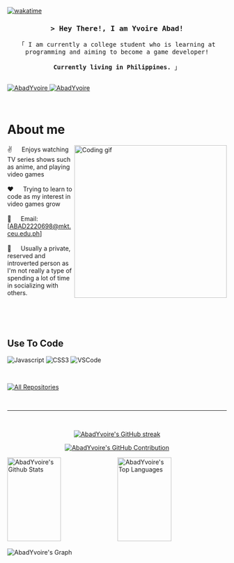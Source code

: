 
[![wakatime](https://wakatime.com/badge/user/eebb3dd8-d9b2-40de-9b88-6fd6cac99dbc.svg)](https://wakatime.com/@eebb3dd8-d9b2-40de-9b88-6fd6cac99dbc)

<!-- Intro  -->
<h3 align="center">
        <samp>&gt; Hey There!, I am Yvoire Abad!
        </samp>
</h3>


<p align="center"> 
  <samp>
    「 I am currently a college student who is learning at programming and aiming to become a game developer! <br><br><b>Currently living in Philippines.</b> 」
    <br>
    <br>
  </samp>
</p>

 <a href="https://www.facebook.com/yvoire.abad/" target="_blank">
  <img src="https://img.shields.io/badge/Facebook-20BEFF?&style=for-the-badge&logo=facebook&logoColor=white" alt="AbadYvoire"  />
  </a>
<a href="https://www.youtube.com/channel/UC3kwBl3lOvscRZMBB_lSeCw" target="_blank">
  <img src="https://img.shields.io/badge/Youtube-red?style=for-the-badge&logo=youtube&logoColor=white" alt="AbadYvoire"/>
 </a>
</p>
<br />

<!-- About Section -->
 # About me
 
<p>
 <img align="right" width="350" src="AbadYvoire/greet.gif" alt="Coding gif" />
  
 ✌️ &emsp; Enjoys watching TV series shows such as anime, and playing video games <br/><br/>
 ❤️ &emsp; Trying to learn to code as my interest in video games grow<br/><br/>
 📧 &emsp; Email: [ABAD2220698@mkt.ceu.edu.ph]<br/><br/>
 💬 &emsp; Usually a private, reserved and introverted person as I'm not really a type of spending a lot of time in socializing with others.

</p>

<br/>
<br/>
<br/>

## Use To Code

![Javascript](https://img.shields.io/badge/Javascript-F0DB4F?style=for-the-badge&labelColor=black&logo=javascript&logoColor=F0DB4F)
![CSS3](https://img.shields.io/badge/CSS3-1572B6?style=for-the-badge&logo=css3&logoColor=white)
![VSCode](https://img.shields.io/badge/Visual_Studio-0078d7?style=for-the-badge&logo=visual%20studio&logoColor=white)

<br/>

<p align="left">
  <a href="https://github.com/AbadYvoire?tab=repositories" target="_blank"><img alt="All Repositories" title="All Repositories" src="https://img.shields.io/badge/-All%20Repos-2962FF?style=for-the-badge&logo=koding&logoColor=white"/></a>
</p>

<br/>
<hr/>
<br/>

<p align="center">
  <a href="https://github.com/AbadYvoire">
    <img src="https://github-readme-streak-stats.herokuapp.com/?user=AbadYvoire&theme=radical&border=7F3FBF&background=0D1117" alt="AbadYvoire's GitHub streak"/>
  </a>
</p>

<p align="center">
  <a href="https://github.com/AbadYvoire">
    <img src="https://github-profile-summary-cards.vercel.app/api/cards/profile-details?username=AbadYvoire&theme=radical" alt="AbadYvoire's GitHub Contribution"/>
  </a>
</p>

<a> 
    <a href="https://github.com/alsiam"><img alt="AbadYvoire's Github Stats" src="https://denvercoder1-github-readme-stats.vercel.app/api?username=AbadYvoire&show_icons=true&count_private=true&theme=react&border_color=7F3FBF&bg_color=0D1117&title_color=F85D7F&icon_color=F8D866" height="192px" width="49.5%"/></a>
  <a href="https://github.com/alsiam"><img alt="AbadYvoire's Top Languages" src="https://denvercoder1-github-readme-stats.vercel.app/api/top-langs/?username=AbadYvoire&langs_count=8&layout=compact&theme=react&border_color=7F3FBF&bg_color=0D1117&title_color=F85D7F&icon_color=F8D866" height="192px" width="49.5%"/></a>
  <br/>
</a>


![AbadYvoire's Graph](https://github-readme-activity-graph.vercel.app/graph?username=AbadYvoire&custom_title=Abad%20Yvoire's%20GitHub%20Activity%20Graph&bg_color=0D1117&color=7F3FBF&line=7F3FBF&point=7F3FBF&area_color=FFFFFF&title_color=FFFFFF&area=true)
